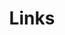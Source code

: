 ---
title: Links
readingTime: false
links:
  - title: Sanchit Malhotra Music
    description: GitHub is the world's largest software development platform.
    website: https://sanchitmalhotramusic.com
    image: https://github.githubassets.com/images/modules/logos_page/GitHub-Mark.png
  - title: Twitter/X
    description: When time is short, my Twitter feed serves as a digital notepad. Lucky for others, that means each idea is capped at 260 characters!
    website: https://twitter.com/tripodninja
    image: /assets/icons/brand-twitter.svg
menu:
    main: 
        weight: 6
        params:
            icon: link

comments: false
---